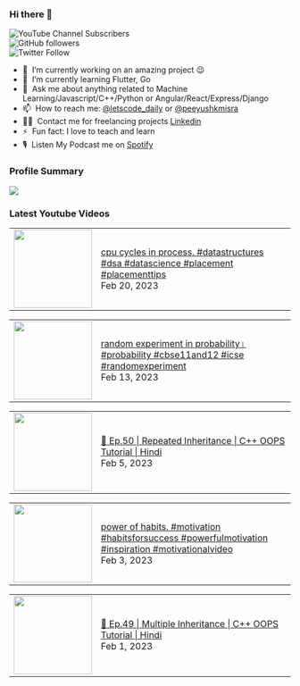 ### Hi there 👋

![YouTube Channel Subscribers](https://img.shields.io/youtube/channel/subscribers/UCgmk1KXmrHXt_DO0kScyVmQ?style=social)  
![GitHub followers](https://img.shields.io/github/followers/misrapk?style=social)  
![Twitter Follow](https://img.shields.io/twitter/follow/peeyushkmisra?style=social)

- 🔭 &nbsp;I’m currently working on an amazing project :wink:
- 🌱 &nbsp;I’m currently learning Flutter, Go
- 💬 &nbsp;Ask me about anything related to Machine Learning/Javascript/C++/Python or Angular/React/Express/Django
- 📫 &nbsp;How to reach me: [@letscode_daily](https://www.instagram.com/letscode_daily/) or [@peeyushkmisra](https://www.instagram.com/peeyushkmisra/)
- 👨‍💻 &nbsp;Contact me for freelancing projects [Linkedin](https://www.linkedin.com/in/peeyushkmisra/)
- ⚡ &nbsp;Fun fact: I love to teach and learn
- 🎙 &nbsp;Listen My Podcast me on [Spotify](https://open.spotify.com/show/5HlTHA4yxnj56N1klajpQc)

### Profile Summary

![](https://github-profile-summary-cards.vercel.app/api/cards/profile-details?username=misrapk&theme=dracula)

### Latest Youtube Videos

<!-- YOUTUBE:START --><table><tr><td><a href="https://www.youtube.com/watch?v=YWxyzk9c-t4"><img width="140px" src="https://i.ytimg.com/vi/YWxyzk9c-t4/mqdefault.jpg"></a></td>
<td><a href="https://www.youtube.com/watch?v=YWxyzk9c-t4">cpu cycles in process.  #datastructures #dsa #datascience #placement #placementtips</a><br/>Feb 20, 2023</td></tr></table>
<table><tr><td><a href="https://www.youtube.com/watch?v=XyJJmAGhLbE"><img width="140px" src="https://i.ytimg.com/vi/XyJJmAGhLbE/mqdefault.jpg"></a></td>
<td><a href="https://www.youtube.com/watch?v=XyJJmAGhLbE">random experiment in probability।  #probability #cbse11and12 #icse #randomexperiment</a><br/>Feb 13, 2023</td></tr></table>
<table><tr><td><a href="https://www.youtube.com/watch?v=FkYvaGQ9XBg"><img width="140px" src="https://i.ytimg.com/vi/FkYvaGQ9XBg/mqdefault.jpg"></a></td>
<td><a href="https://www.youtube.com/watch?v=FkYvaGQ9XBg">🔴 Ep.50 | Repeated Inheritance | C++ OOPS Tutorial |  Hindi</a><br/>Feb 5, 2023</td></tr></table>
<table><tr><td><a href="https://www.youtube.com/watch?v=s61zKmZr4IA"><img width="140px" src="https://i.ytimg.com/vi/s61zKmZr4IA/mqdefault.jpg"></a></td>
<td><a href="https://www.youtube.com/watch?v=s61zKmZr4IA">power of habits.  #motivation #habitsforsuccess #powerfulmotivation #inspiration #motivationalvideo</a><br/>Feb 3, 2023</td></tr></table>
<table><tr><td><a href="https://www.youtube.com/watch?v=hDJhGlQzv6w"><img width="140px" src="https://i.ytimg.com/vi/hDJhGlQzv6w/mqdefault.jpg"></a></td>
<td><a href="https://www.youtube.com/watch?v=hDJhGlQzv6w">🔴 Ep.49 | Multiple Inheritance | C++ OOPS Tutorial |  Hindi</a><br/>Feb 1, 2023</td></tr></table>
<!-- YOUTUBE:END -->
